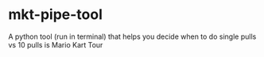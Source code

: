# mkt-pipe-tool
A python tool (run in terminal) that helps you decide when to do single pulls vs 10 pulls is Mario Kart Tour
